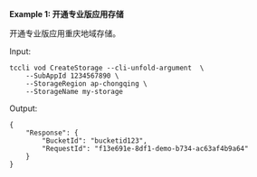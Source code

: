 **Example 1: 开通专业版应用存储**

开通专业版应用重庆地域存储。

Input: 

```
tccli vod CreateStorage --cli-unfold-argument  \
    --SubAppId 1234567890 \
    --StorageRegion ap-chongqing \
    --StorageName my-storage
```

Output: 
```
{
    "Response": {
        "BucketId": "bucketid123",
        "RequestId": "f13e691e-8df1-demo-b734-ac63af4b9a64"
    }
}
```

